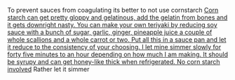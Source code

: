 To prevent sauces from coagulating its better to not use cornstarch
[Corn starch can get pretty gloppy and gelatinous, add the gelatin from bones and it gets downright nasty. You can make your own teriyaki by reducing soy sauce with a bunch of sugar, garlic, ginger, pineapple juice a couple of whole scallions and a whole carrot or two. Put all this in a sauce pan and let it reduce to the consistency of your choosing. I let mine simmer slowly for forty five minutes to an hour depending on how much I am making. It should be syrupy and can get honey-like thick when refrigerated. No corn starch involved](https://www.reddit.com/r/AskCulinary/comments/24ep0k/comment/ch6p2ee/?utm_source=share&utm_medium=web2x&context=3)
Rather let it simmer